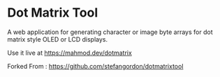 # Dot Matrix Tool

A web application for generating character or image byte arrays for dot matrix style OLED or LCD displays.

Use it live at https://mahmod.dev/dotmatrix


Forked From : https://github.com/stefangordon/dotmatrixtool
